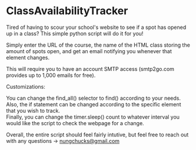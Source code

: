 # ClassAvailabilityTracker
Tired of having to scour your school's website to see if a spot has opened up in a class? This simple python script will do it for you! 

Simply enter the URL of the course, the name of the HTML class  storing the amount of spots open, and get an email notifying you whenever that element changes. 

This will require you to have an account SMTP access (smtp2go.com provides up to 1,000 emails for free). 

Customizations: 

You can change the find_all() selector to find() according to your needs. 
Also, the if statement can be changed according to the specific element that you wish to track.  
Finally, you can change the timer.sleep() count to whatever interval you would like the script to check the webpage for a change. 

Overall, the entire script should feel fairly intutive, but feel free to reach out with any questions -> nungchucks@gmail.com
